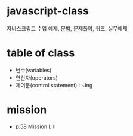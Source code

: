 # javascript-class
자바스크립트 수업 예제, 문법, 문제풀이, 퀴즈, 실무예제


# table of class
- 변수(variables)
- 연산자(operators)
- 제어문(control statement) : ~ing

# mission
- p.58 Mission I, II